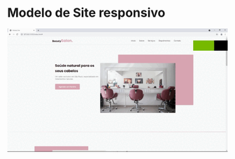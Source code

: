 # Modelo de Site responsivo

![gif da tela de login](https://github.com/RamiroCyber/modelo-site/blob/adfda6469639a5b92f0ad28e9359c9e5f5b3e625/Desktop%202021.07.16%20-%2015.17.32.01.gif)
